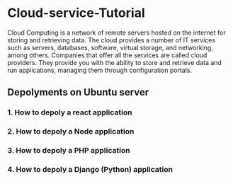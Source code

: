 # Cloud-service-Tutorial
Cloud Computing is a network of remote servers hosted on the internet for storing and retrieving data. The cloud provides a number of IT services such as servers, databases, software, virtual storage, and networking, among others. Companies that offer all the services are called cloud providers. They provide you with the ability to store and retrieve data and run applications, managing them through configuration portals.


## Depolyments on Ubuntu server 
### 1.  How to depoly a react application
### 2.  How to depoly a Node application
### 3.  How to depoly a PHP application
### 4.  How to depoly a Django (Python) application



